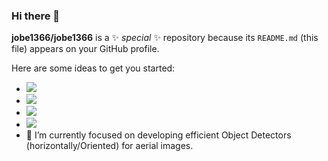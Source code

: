 ### Hi there 👋

**jobe1366/jobe1366** is a ✨ _special_ ✨ repository because its `README.md` (this file) appears on your GitHub profile.

Here are some ideas to get you started:

- ![](https://img.shields.io/badge/OS-Linux-orange?style=flat&logo=Linux&logoColor=ffffff)
- ![](https://img.shields.io/badge/Learn-C++-blueviolet?style=flat&logo=Visual%20Studio%20Code&logoColor=ffffff)
- ![](https://img.shields.io/badge/Major-CS-609926?style=flat&logo=ABB%20RobotStudio&logoColor=ffffff)
- ![](https://img.shields.io/badge/Use-Python-0076ab?style=flat&logo=Python&logoColor=ffffff)
- 🔭 I’m currently focused on developing efficient Object Detectors (horizontally/Oriented) for aerial images.

